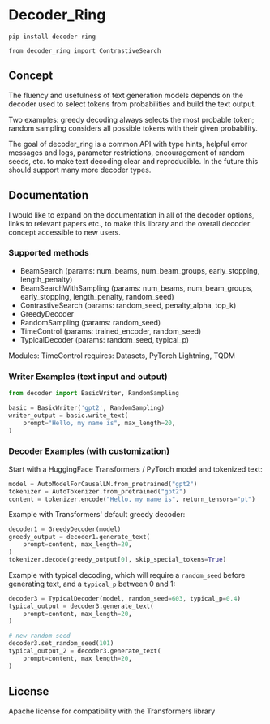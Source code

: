 # Decoder_Ring

`pip install decoder-ring`

`from decoder_ring import ContrastiveSearch`

## Concept

The fluency and usefulness of text generation models depends on the decoder used to select tokens from probabilities and build the text output.

Two examples: greedy decoding always selects the most probable token; random sampling considers all possible tokens with their given probability.

The goal of decoder_ring is a common API with type hints, helpful error messages and logs, parameter restrictions, encouragement of random seeds, etc. to make text decoding clear and reproducible. In the future this should support many more decoder types.

## Documentation

I would like to expand on the documentation in all of the decoder options, links to relevant papers etc., to make this library and the overall decoder concept accessible to new users.

### Supported methods

- BeamSearch (params: num_beams, num_beam_groups, early_stopping, length_penalty)
- BeamSearchWithSampling (params: num_beams, num_beam_groups, early_stopping, length_penalty, random_seed)
- ContrastiveSearch (params: random_seed, penalty_alpha, top_k)
- GreedyDecoder
- RandomSampling (params: random_seed)
- TimeControl (params: trained_encoder, random_seed)
- TypicalDecoder (params: random_seed, typical_p)

Modules: TimeControl requires: Datasets, PyTorch Lightning, TQDM 

### Writer Examples (text input and output)

```python
from decoder import BasicWriter, RandomSampling

basic = BasicWriter('gpt2', RandomSampling)
writer_output = basic.write_text(
    prompt="Hello, my name is", max_length=20,
)
```

### Decoder Examples (with customization)

Start with a HuggingFace Transformers / PyTorch model and tokenized text:

```python
model = AutoModelForCausalLM.from_pretrained("gpt2")
tokenizer = AutoTokenizer.from_pretrained("gpt2")
content = tokenizer.encode("Hello, my name is", return_tensors="pt")
```

Example with Transformers' default greedy decoder:

```python
decoder1 = GreedyDecoder(model)
greedy_output = decoder1.generate_text(
    prompt=content, max_length=20,
)
tokenizer.decode(greedy_output[0], skip_special_tokens=True)
```

Example with typical decoding, which will require a `random_seed` before generating text, and a `typical_p` between 0 and 1:

```python
decoder3 = TypicalDecoder(model, random_seed=603, typical_p=0.4)
typical_output = decoder3.generate_text(
    prompt=content, max_length=20,
)

# new random seed
decoder3.set_random_seed(101)
typical_output_2 = decoder3.generate_text(
    prompt=content, max_length=20,
)
```

## License

Apache license for compatibility with the Transformers library
